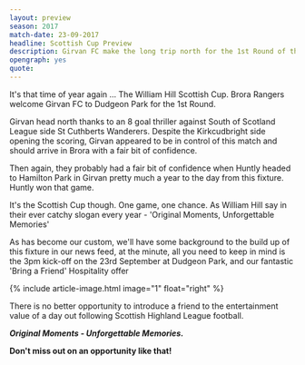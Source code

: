 ```yaml
---
layout: preview
season: 2017
match-date: 23-09-2017
headline: Scottish Cup Preview
description: Girvan FC make the long trip north for the 1st Round of the Scottish Cup
opengraph: yes
quote:
---
```

It's that time of year again ... The William Hill Scottish Cup. Brora Rangers welcome Girvan FC to Dudgeon Park for the 1st Round.

Girvan head north thanks to an 8 goal thriller against South of Scotland League side St Cuthberts Wanderers. Despite the Kirkcudbright side opening the scoring, Girvan appeared to be in control of this match and should arrive in Brora with a fair bit of confidence.

Then again, they probably had a fair bit of confidence when Huntly headed to Hamilton Park in Girvan pretty much a year to the day from this fixture. Huntly won that game.

It's the Scottish Cup though. One game, one chance. As William Hill say in their ever catchy slogan every year - 'Original Moments, Unforgettable Memories'

As has become our custom, we'll have some background to the build up of this fixture in our news feed, at the minute, all you need to keep in mind is the 3pm kick-off on the 23rd September at Dudgeon Park, and our fantastic 'Bring a Friend' Hospitality offer

{% include article-image.html image="1" float="right" %}

There is no better opportunity to introduce a friend to the entertainment value of a day out following Scottish Highland League football.

***Original Moments - Unforgettable Memories.***

**Don't miss out on an opportunity like that!**
